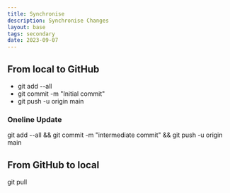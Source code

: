 ```yaml
---
title: Synchronise
description: Synchronise Changes
layout: base
tags: secondary
date: 2023-09-07
---
```


## From local to GitHub

* git add --all
* git commit -m "Initial commit"
* git push -u origin main

### Oneline Update

git add --all && git commit -m "intermediate commit" && git push -u origin main

## From GitHub to local

git pull